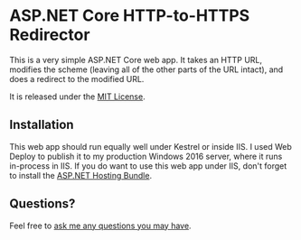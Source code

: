 # ASP.NET Core HTTP-to-HTTPS Redirector

This is a very simple ASP.NET Core web app. It takes an HTTP URL, modifies the scheme (leaving all of the other parts of the URL intact), and does a redirect to the modified URL.

It is released under the [MIT License](https://opensource.org/licenses/MIT).

## Installation
This web app should run equally well under Kestrel or inside IIS. I used Web Deploy to publish it to my production Windows 2016 server, where it runs in-process in IIS. If you do want to use this web app under IIS, don't forget to install the [ASP.NET Hosting Bundle](https://www.microsoft.com/net/permalink/dotnetcore-current-windows-runtime-bundle-installer).

## Questions?
Feel free to [ask me any questions you may have](mailto:steve+redirector@LobosStudios.com).

